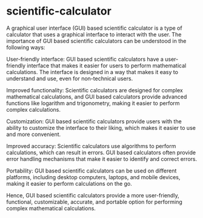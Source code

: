 # scientific-calculator


A graphical user interface (GUI) based scientific calculator is a type of calculator that uses a graphical interface to interact with the user. The importance of GUI based scientific calculators can be understood in the following ways:

User-friendly interface: GUI based scientific calculators have a user-friendly interface that makes it easier for users to perform mathematical calculations. The interface is designed in a way that makes it easy to understand and use, even for non-technical users.

Improved functionality: Scientific calculators are designed for complex mathematical calculations, and GUI based calculators provide advanced functions like logarithm and trigonometry, making it easier to perform complex calculations.

Customization: GUI based scientific calculators provide users with the ability to customize the interface to their liking, which makes it easier to use and more convenient.

Improved accuracy: Scientific calculators use algorithms to perform calculations, which can result in errors. GUI based calculators often provide error handling mechanisms that make it easier to identify and correct errors.

Portability: GUI based scientific calculators can be used on different platforms, including desktop computers, laptops, and mobile devices, making it easier to perform calculations on the go.

Hence, GUI based scientific calculators provide a more user-friendly, functional, customizable, accurate, and portable option for performing complex mathematical calculations.
